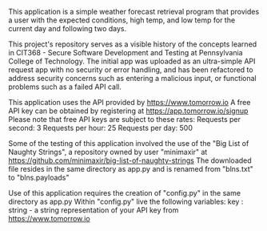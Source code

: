 This application is a simple weather forecast retrieval program that provides a user with the expected conditions, high temp, and low temp for the current day and following two days. 

This project's repository serves as a visible history of the concepts learned in CIT368 - Secure Software Development and Testing at Pennsylvania College of Technology. The initial app was uploaded as an ultra-simple API request app with no security or error handling, and has been refactored to address security concerns such as entering a malicious input, or functional problems such as a failed API call.

This application uses the API provided by https://www.tomorrow.io
A free API key can be obtained by registering at https://app.tomorrow.io/signup
Please note that free API keys are subject to these rates:
Requests per second: 3
Requests per hour: 25
Requests per day: 500

Some of the testing of this application involved the use of the "Big List of Naughty Strings", a repository owned by user "minimaxir" at https://github.com/minimaxir/big-list-of-naughty-strings
The downloaded file resides in the same directory as app.py and is renamed from "blns.txt" to "blns.payloads"

Use of this application requires the creation of "config.py" in the same directory as app.py
Within "config.py" live the following variables:
    key : string - a string representation of your API key from https://www.tomorrow.io
